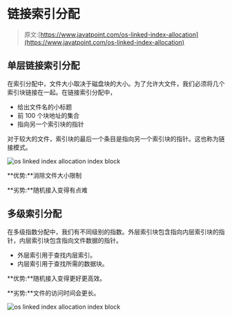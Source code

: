 # 链接索引分配

> 原文:[https://www.javatpoint.com/os-linked-index-allocation](https://www.javatpoint.com/os-linked-index-allocation)

## 单层链接索引分配

在索引分配中，文件大小取决于磁盘块的大小。为了允许大文件，我们必须将几个索引块链接在一起。在链接索引分配中，

*   给出文件名的小标题
*   前 100 个块地址的集合
*   指向另一个索引块的指针

对于较大的文件，索引块的最后一个条目是指向另一个索引块的指针。这也称为链接模式。

![os linked index allocation index block](../Images/c33ac3140e24f1558eb737cc7de84213.png)

**优势:**消除文件大小限制

**劣势:**随机接入变得有点难

## 多级索引分配

在多级指数分配中，我们有不同级别的指数。外层索引块包含指向内层索引块的指针，内层索引块包含指向文件数据的指针。

*   外层索引用于查找内层索引。
*   内层索引用于查找所需的数据块。

**优势:**随机接入变得更好更高效。

**劣势:**文件的访问时间会更长。

![os linked index allocation index block](../Images/69fa3a8b72c0476d95704f25ed536dbf.png)